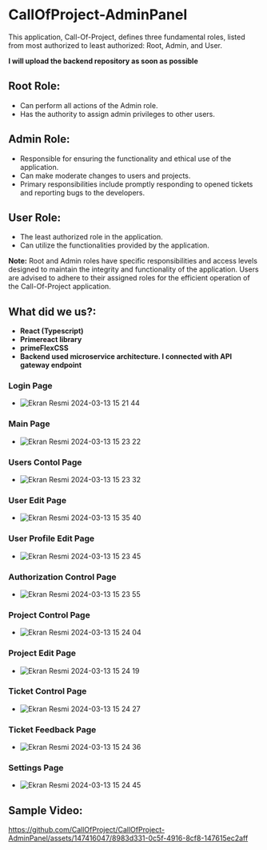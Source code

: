 # CallOfProject-AdminPanel

This application, Call-Of-Project, defines three fundamental roles, listed from most authorized to least authorized: Root, Admin, and User.

**I will upload the backend repository as soon as possible**

## Root Role:
- Can perform all actions of the Admin role.
- Has the authority to assign admin privileges to other users.

## Admin Role:
- Responsible for ensuring the functionality and ethical use of the application.
- Can make moderate changes to users and projects.
- Primary responsibilities include promptly responding to opened tickets and reporting bugs to the developers.

## User Role:
- The least authorized role in the application.
- Can utilize the functionalities provided by the application.

**Note:** Root and Admin roles have specific responsibilities and access levels designed to maintain the integrity and functionality of the application. Users are advised to adhere to their assigned roles for the efficient operation of the Call-Of-Project application.

## What did we us?:
  - **React (Typescript)**
  - **Primereact library**
  - **primeFlexCSS**
  - **Backend used microservice architecture. I connected with API gateway endpoint**

### Login Page
- ![Ekran Resmi 2024-03-13 15 21 44](https://github.com/CallOfProject/CallOfProject-AdminPanel/assets/147416047/980e64ba-c426-4514-bf1f-d136ea6cd061)
### Main Page
- ![Ekran Resmi 2024-03-13 15 23 22](https://github.com/CallOfProject/CallOfProject-AdminPanel/assets/147416047/a2aa5a12-9bfd-4871-af23-9ab6dd760429)
### Users Contol Page
- ![Ekran Resmi 2024-03-13 15 23 32](https://github.com/CallOfProject/CallOfProject-AdminPanel/assets/147416047/742a43f6-7f8d-4688-ba9f-b426d700c7fd)

### User Edit Page
- ![Ekran Resmi 2024-03-13 15 35 40](https://github.com/CallOfProject/CallOfProject-AdminPanel/assets/147416047/d7a751ba-b79f-458a-9d28-1d16890c964f)
### User Profile Edit Page
- ![Ekran Resmi 2024-03-13 15 23 45](https://github.com/CallOfProject/CallOfProject-AdminPanel/assets/147416047/694ee0d0-16c7-4a6d-8f68-e7f8c42f2292)
### Authorization Control Page
- ![Ekran Resmi 2024-03-13 15 23 55](https://github.com/CallOfProject/CallOfProject-AdminPanel/assets/147416047/3f19aeca-883c-4ad4-8369-20fc21c67bc1)
### Project Control Page
- ![Ekran Resmi 2024-03-13 15 24 04](https://github.com/CallOfProject/CallOfProject-AdminPanel/assets/147416047/4ebbb4b1-7db9-465d-a468-ab94c7420cad)
### Project Edit Page
- ![Ekran Resmi 2024-03-13 15 24 19](https://github.com/CallOfProject/CallOfProject-AdminPanel/assets/147416047/ac34826d-d88b-4d57-8b45-93148a6760b8)
### Ticket Control Page
- ![Ekran Resmi 2024-03-13 15 24 27](https://github.com/CallOfProject/CallOfProject-AdminPanel/assets/147416047/a081e2cc-1468-456c-af30-e22058ecaf9f)
### Ticket Feedback Page
- ![Ekran Resmi 2024-03-13 15 24 36](https://github.com/CallOfProject/CallOfProject-AdminPanel/assets/147416047/e5e3a1b5-3dfc-4bdc-aa1f-17593a09411e)
### Settings Page
- ![Ekran Resmi 2024-03-13 15 24 45](https://github.com/CallOfProject/CallOfProject-AdminPanel/assets/147416047/4941ae39-caac-4016-a35f-9638f618e8d9)

## Sample Video:
https://github.com/CallOfProject/CallOfProject-AdminPanel/assets/147416047/8983d331-0c5f-4916-8cf8-147615ec2aff


